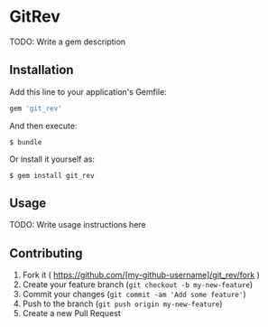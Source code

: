 # GitRev

TODO: Write a gem description

## Installation

Add this line to your application's Gemfile:

```ruby
gem 'git_rev'
```

And then execute:

    $ bundle

Or install it yourself as:

    $ gem install git_rev

## Usage

TODO: Write usage instructions here

## Contributing

1. Fork it ( https://github.com/[my-github-username]/git_rev/fork )
2. Create your feature branch (`git checkout -b my-new-feature`)
3. Commit your changes (`git commit -am 'Add some feature'`)
4. Push to the branch (`git push origin my-new-feature`)
5. Create a new Pull Request

